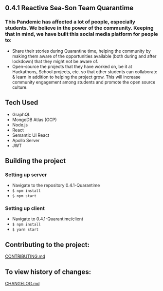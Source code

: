 ## 0.4.1 Reactive Sea-Son Team Quarantime

### This Pandemic has affected a lot of people, especially students. We believe in the power of the community. Keeping that in mind, we have built this social media platform for people to:
- Share their stories during Quarantine time, helping the community by making them aware of the opportunities available (both during and after lockdown) that they might not be aware of.
- Open-source the projects that they have worked on, be it at Hackathons, School projects, etc. so that other students can collaborate & learn in addition to helping the project grow. This will increase community engagement among students and promote the open source culture.

## Tech Used
- GraphQL
- MongoDB Atlas (GCP)
- Node.js
- React
- Semantic UI React
- Apollo Server
- JWT

## Building the project
### Setting up server
- Navigate to the repository 0.4.1-Quarantime
- ```$ npm install```
- ```$ npm start```
### Setting up client
- Navigate to 0.4.1-Quarantime/client
- ```$ npm install```
- ```$ yarn start```

## Contributing to the project:
[CONTRIBUTING.md](https://github.com/MLH-Fellowship/0.4.1-Quarantime/blob/master/CONTRIBUTING.md)

## To view history of changes:
[CHANGELOG.md](https://github.com/MLH-Fellowship/0.4.1-Quarantime/blob/master/CHANGELOG.md)
